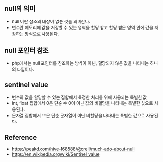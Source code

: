 ## null의 의미
- null 이란 참조의 대상이 없는 것을 의미한다.
- 변수란 메모리에 값을 저장할 수 있는 영역을 할당 받고 할당 받은 영역 안에 값을 저장하는 방식으로 사용된다.

## null 포인터 참조
- php에서는 null 포인터를 참조하는 방식이 아닌, 할당되지 않은 값을 나타내는 하나의 타입이다.

## sentinel value
- 변수의 값을 할당할 수 있는 집합에서 특정한 처리를 위해 사용되는 특별한 값
- int, float 집합에서 0은 단순 수 0이 아닌 값의 비할당을 나타내는 특별한 값으로 사용된다.
- 문자열 집합에서 `""`은 단순 문자열이 아닌 비할당을 나타내는 특별한 값으로 사용된다.

## Reference
- https://peakd.com/hive-168588/@crell/much-ado-about-null
- https://en.wikipedia.org/wiki/Sentinel_value

